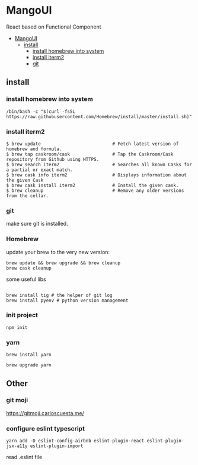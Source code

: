 # MangoUI

React based on Functional Component

- [MangoUI](#mangoui)
  - [install](#install)
    - [install homebrew into system](#install-homebrew-into-system)
    - [install iterm2](#install-iterm2)
    - [git](#git)

## install

### install homebrew into system

```shell
/bin/bash -c "$(curl -fsSL https://raw.githubusercontent.com/Homebrew/install/master/install.sh)"

```

### install iterm2

```shell
$ brew update                           # Fetch latest version of homebrew and formula.
$ brew tap caskroom/cask                # Tap the Caskroom/Cask repository from Github using HTTPS.
$ brew search iterm2                    # Searches all known Casks for a partial or exact match.
$ brew cask info iterm2                 # Displays information about the given Cask
$ brew cask install iterm2              # Install the given cask.
$ brew cleanup                          # Remove any older versions from the cellar.
```

### git

make sure git is installed.

### Homebrew

update your brew to the very new version:

```shell
brew update && brew upgrade && brew cleanup
brew cask cleanup
```

some useful libs

```shell

brew install tig # the helper of git log
brew install pyenv # python version management

```

### init project

```
npm init
```

### yarn

```
brew install yarn
```

```
brew upgrade yarn
```

## Other

### git moji

<https://gitmoji.carloscuesta.me/>

### configure eslint typescript

```
yarn add -D eslint-config-airbnb eslint-plugin-react eslint-plugin-jsx-a11y eslint-plugin-import
```

read .eslint file
